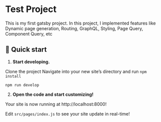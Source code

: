 # Test Project
This is my first gatsby project. In this project, I implemented features like Dynamic page generation, Routing, GraphQL, Styling, Page Query, Component Query, etc

## 🚀 Quick start

1.  **Start developing.**

  Clone the project
  Navigate into your new site’s directory and run `npm install`

  ```shell
  npm run develop
  ```

2.  **Open the code and start customizing!**

  Your site is now running at http://localhost:8000!

  Edit `src/pages/index.js` to see your site update in real-time!
